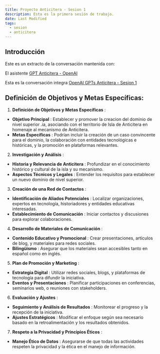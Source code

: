 ```yaml
---
title: Proyecto Anticitera - Sesion 1
description: Esta es la primera sesión de trabajo.
date: Last Modified
tags:
  - sesion
  - anticitera
---
```


## Introducción

Este es un extracto de la conversación mantenida con:

El asistente [GPT Anticitera - OpenAI](https://chat.openai.com/g/g-fnpHOClUW-anticitera)

Esta es la conversación integra [OpenAI GPTs Anticitera - Sesion 1](https://chat.openai.com/share/f89e60c3-e351-46e5-a8d7-3e04a6782f4e)

## Definición de Objetivos y Metas Específicas:

1. **Definición de Objetivos y Metas Específicas** :
  - **Objetivo Principal** : Establecer y promover la creacion del dominio de nivel superior .ia, asociando con el territorio de Isla de Anticitera en homenaje al mecanismo de Anticitera.
  - **Metas Específicas** : Podrían incluir la creación de un caso convincente para el dominio, la colaboración con entidades tecnológicas e históricas, y la promoción en plataformas relevantes.
2. **Investigación y Análisis** :
  - **Historia y Relevancia de Anticitera** : Profundizar en el conocimiento histórico y cultural de la isla y su mecanismo.
  - **Aspectos Técnicos y Legales** : Entender los requisitos para establecer un nuevo dominio de nivel superior.
3. **Creación de una Red de Contactos** :
  - **Identificación de Aliados Potenciales** : Localizar organizaciones, expertos en tecnología, historiadores y entidades educativas interesadas.
  - **Establecimiento de Comunicación** : Iniciar contactos y discusiones para explorar colaboraciones.
4. **Desarrollo de Materiales de Comunicación** :
  - **Contenido Educativo y Promocional** : Crear presentaciones, artículos de blog, y materiales para redes sociales.
  - **Bilingüismo** : Asegurar que los materiales sean accesibles tanto en español como en inglés.
5. **Plan de Promoción y Marketing** :
  - **Estrategia Digital** : Utilizar redes sociales, blogs, y plataformas de tecnología para difundir la iniciativa.
  - **Eventos y Presentaciones** : Planificar participaciones en conferencias, seminarios web, o reuniones con stakeholders.
6. **Evaluación y Ajustes** :
  - **Seguimiento y Análisis de Resultados** : Monitorear el progreso y la recepción de la iniciativa.
  - **Ajustes Estratégicos** : Modificar el enfoque según sea necesario basado en la retroalimentación y los resultados obtenidos.
7. **Respeto a la Privacidad y Principios Éticos** :
  - **Manejo Ético de Datos** : Asegurarse de que todas las actividades respeten la privacidad y la ética en el manejo de información.
